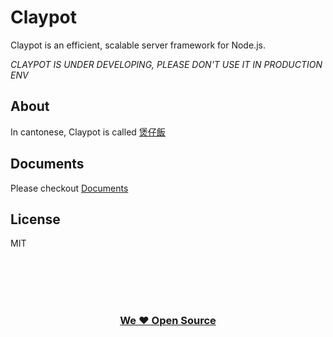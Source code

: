 # Claypot

Claypot is an efficient, scalable server framework for Node.js.

*CLAYPOT IS UNDER DEVELOPING, PLEASE DON'T USE IT IN PRODUCTION ENV*


## About

In cantonese, Claypot is called [煲仔飯](https://zh.wikipedia.org/zh-hk/%E9%8D%8B%E9%A3%AF#.E7.B2.B5.E5.BC.8F.E7.85.B2.E4.BB.94.E9.A3.AF)


## Documents

Please checkout [Documents](https://cantonjs.github.io/claypot/)


## License

MIT

<br />
<br />
<br />
<br />
<h3 align="center">
  <a href="https://github.com/cantonjs">We ❤️ Open Source</a>
</h3>
<br />
<br />
<br />
<br />
